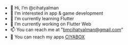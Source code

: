 - 👋 Hi, I’m @cihatyalman
- 👀 I’m interested in app & game development
- 🌱 I’m currently learning Flutter
- 🔭 I’m currently working on Flutter Web
- 📫 You can reach me at "bmcihatyalman@gmail.com"
- 🔗 You can reach my apps [CIYABOX](https://play.google.com/store/apps/dev?id=6128508124214547444)

<!--
- 👋 Hi, I’m @cihatyalman
- 👀 I’m interested in ...
- 🌱 I’m currently learning ...
- 🔭 I’m currently working on ...
- 💞️ I’m looking to collaborate on ...
- 📫 How to reach me ...
-->

<!---
cihatyalman/cihatyalman is a ✨ special ✨ repository because its `README.md` (this file) appears on your GitHub profile.
You can click the Preview link to take a look at your changes.
--->
